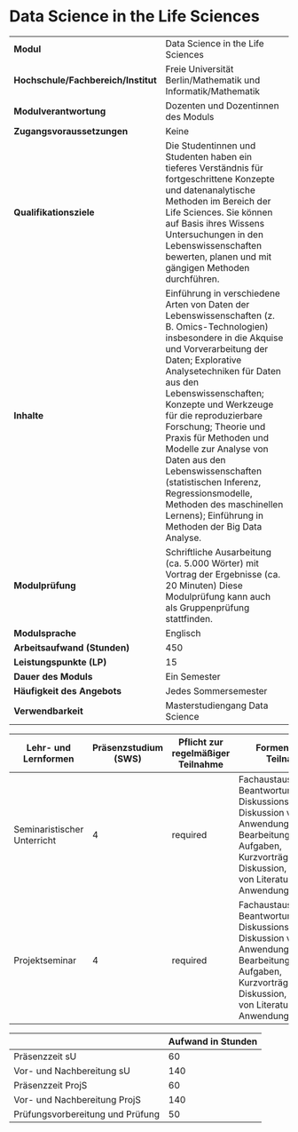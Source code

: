 # Data Science in the Life Sciences
|                                    |   |
|------------------------------------|---|
|**Modul**                           | Data Science in the Life Sciences |
|**Hochschule/Fachbereich/Institut** | Freie Universität Berlin/Mathematik und Informatik/Mathematik |
|**Modulverantwortung**              | Dozenten und Dozentinnen des Moduls |
|**Zugangsvoraussetzungen**          | Keine |
|**Qualifikationsziele**             | Die Studentinnen und Studenten haben ein tieferes Verständnis für fortgeschrittene Konzepte und datenanalytische Methoden im Bereich der Life Sciences. Sie können auf Basis ihres Wissens Untersuchungen in den Lebenswissenschaften bewerten, planen und mit gängigen Methoden durchführen. |
|**Inhalte**                         | Einführung in verschiedene Arten von Daten der Lebenswissenschaften (z. B. Omics-Technologien) insbesondere in die Akquise und Vorverarbeitung der Daten; Explorative Analysetechniken für Daten aus den Lebenswissenschaften; Konzepte und Werkzeuge für die reproduzierbare Forschung; Theorie und Praxis für Methoden und Modelle zur Analyse von Daten aus den Lebenswissenschaften (statistischen Inferenz, Regressionsmodelle, Methoden des maschinellen Lernens); Einführung in Methoden der Big Data Analyse. |
|**Modulprüfung**                    | Schriftliche Ausarbeitung (ca. 5.000 Wörter) mit Vortrag der Ergebnisse (ca. 20 Minuten) Diese Modulprüfung kann auch als Gruppenprüfung stattfinden. |
|**Modulsprache**                    | Englisch |
|**Arbeitsaufwand (Stunden)**        | 450 |
|**Leistungspunkte (LP)**            | 15 |
|**Dauer des Moduls**                | Ein Semester |
|**Häufigkeit des Angebots**         | Jedes Sommersemester |
|**Verwendbarkeit**                  | Masterstudiengang Data Science |

| Lehr- und Lernformen | Präsenzstudium <br> (SWS) | Pflicht zur regelmäßiger Teilnahme | Formen aktiver Teilnahme |
| ---------------------|---------------------------|------------------------------------|------------------------- |
| Seminaristischer Unterricht | 4                         | required                           | Fachaustausch Beantwortung von Diskussionsfragen, Diskussion von Anwendungsproblemen<br>Bearbeitung von Aufgaben, Kurzvorträge mit Diskussion, Diskussion von Literatur und Anwendungsbeispielen |
| Projektseminar       | 4                         | required                           | Fachaustausch Beantwortung von Diskussionsfragen, Diskussion von Anwendungsproblemen<br>Bearbeitung von Aufgaben, Kurzvorträge mit Diskussion, Diskussion von Literatur und Anwendungsbeispielen |

|   | Aufwand in Stunden |
| - |--------------------|
| Präsenzzeit sU                           | 60    |
| Vor- und Nachbereitung sU                | 140   |
| Präsenzzeit ProjS                        | 60    |
| Vor- und Nachbereitung ProjS             | 140   |
| Prüfungsvorbereitung und Prüfung         | 50    |
